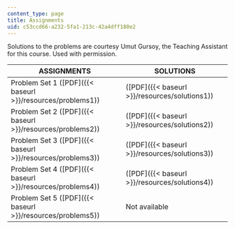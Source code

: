 ```yaml
---
content_type: page
title: Assignments
uid: c53ccd66-a232-5fa1-213c-42a4dff180e2
---
```


Solutions to the problems are courtesy Umut Gursoy, the Teaching Assistant for this course. Used with permission.

| ASSIGNMENTS | SOLUTIONS |
| --- | --- |
| Problem Set 1 ([PDF]({{< baseurl >}}/resources/problems1)) | ([PDF]({{< baseurl >}}/resources/solutions1)) |
| Problem Set 2 ([PDF]({{< baseurl >}}/resources/problems2)) | ([PDF]({{< baseurl >}}/resources/solutions2)) |
| Problem Set 3 ([PDF]({{< baseurl >}}/resources/problems3)) | ([PDF]({{< baseurl >}}/resources/solutions3)) |
| Problem Set 4 ([PDF]({{< baseurl >}}/resources/problems4)) | ([PDF]({{< baseurl >}}/resources/solutions4)) |
| Problem Set 5 ([PDF]({{< baseurl >}}/resources/problems5)) | Not available